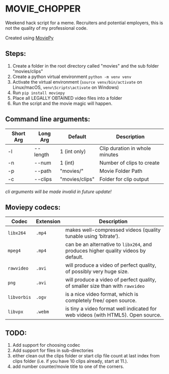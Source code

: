# MOVIE_CHOPPER

Weekend hack script for a meme. Recruiters and potential employers, this is not the quality of my professional code.

Created using [MoviePy](https://zulko.github.io/moviepy/index.html)

## Steps:
1. Create a folder in the root directory called "movies" and the sub folder "movies/clips"
2. Create a python virtual environment `python -m venv venv`
3. Activate the virtual environment (`source venv/bin/activate` on Linux/macOS, `venv\Scripts\activate` on Windows)
3. Run `pip install moviepy`
4. Place all LEGALLY OBTAINED video files into a folder
5. Run the script and the movie magic will happen.


## Command line arguments:
| Short Arg  | Long Arg | Default | Description |
| ------------- | ------------- | ------------- | ------------- |
| -l  | --length  | 1 (int only) | Clip duration in whole minutes |
| -n  | --num | 1 (int) | Number of clips to create |
| -p  | --path | "movies/" | Movie Folder Path |
| -c  | --clips | "movies/clips" | Folder for clip output |

_cli arguments will be made invalid in future update!_

## Moviepy codecs:
| Codec  | Extension | Description |
| ------------- | ------------- | ------------- |
| `libx264`  | `.mp4`  | makes well-compressed videos (quality tunable using ‘bitrate’).  |
| `mpeg4`  | `.mp4` | can be an alternative to `libx264`, and produces higher quality videos by default. | 
| `rawvideo`  | `.avi` | will produce a video of perfect quality, of possibly very huge size. |
| `png`  | `.avi` | will produce a video of perfect quality, of smaller size than with `rawvideo` |
| `libvorbis`  | `.ogv` | is a nice video format, which is completely free/ open source. |
| `libvpx`  | `.webm` | is tiny a video format well indicated for web videos (with HTML5). Open source. |

## TODO:
1. Add support for choosing codec
2. Add support for files in sub-directories
4. either clean out the clips folder or start clip file count at last index from clips folder (i.e. if you have 10 clips already, start at 11.).
5. add number counter/movie title to one of the corners.

